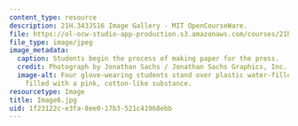 ```yaml
---
content_type: resource
description: 21H.343JS16 Image Gallery - MIT OpenCourseWare.
file: https://ol-ocw-studio-app-production.s3.amazonaws.com/courses/21h-343j-making-books-the-renaissance-and-today-spring-2016/1f23122ce3fa8ee017b3521c41968ebb_Image6.jpg
file_type: image/jpeg
image_metadata:
  caption: Students begin the process of making paper for the press.
  credit: Photograph by Jonathan Sachs / Jonathan Sachs Graphics, Inc.
  image-alt: Four glove-wearing students stand over plastic water-filled containers
    filled with a pink, cotton-like substance.
resourcetype: Image
title: Image6.jpg
uid: 1f23122c-e3fa-8ee0-17b3-521c41968ebb
---
```

